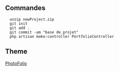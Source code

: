 
Commandes
---------

      unzip newProject.zip
      git init
      git add .
      git commit -am "base de projet"
      php artisan make:controller PortfolioController


Theme
-----
[PhotoFolio](https://bootstrapmade.com/photofolio-bootstrap-photography-website-template/)

